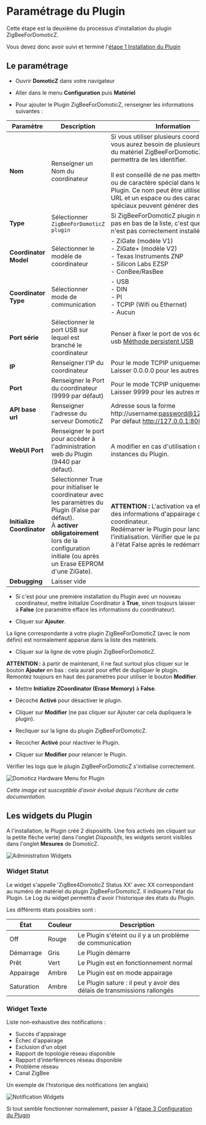 # Paramétrage du Plugin

Cette étape est la deuxième du processus d'installation du plugin ZigBeeForDomoticZ.

Vous devez donc avoir suivi et terminé l'[étape 1 Installation du Plugin](Plugin_Installation.md)



## Le paramétrage

* Ouvrir __DomoticZ__ dans votre navigateur

* Aller dans le menu __Configuration__ puis __Matériel__

* Pour ajouter le Plugin ZigBeeForDomoticZ, renseigner les informations suivantes :

| Paramètre    | Description | Information |
| ------------ | ------------------ | ----------- |
| __Nom__                  | Renseigner un Nom du coordinateur  | Si vous utiliser plusieurs coordinateur, vous aurez besoin de plusieurs instances du matériel ZigBeeForDomoticZ et le nom permettra de les identifier.<br/><br/>Il est conseillé de ne pas mettre d'espace ou de caractère spécial dans le nom du Plugin. Ce nom peut être utiliser dans une URL et un espace ou des caractères spéciaux peuvent générer des problèmes. |
| __Type__                 | Sélectionner `ZigBeeForDomoticZ plugin` | Si ZigBeeForDomoticZ plugin n’apparaît pas en bas de la liste, c'est que le Plugin n'est pas correctement installé.
| __Coordinator Model__         | Sélectionner le modèle de coordinateur | - ZiGate (modèle V1)<br/> - ZiGate+ (modèle V2)<br/> - Texas Instruments ZNP<br/> - Silicon Labs EZSP<br/> - ConBee/RasBee|
| __Coordinator  Type__         | Sélectionner mode de communication | -  USB<br/>-  DIN<br/>- PI<br/>- TCPIP (Wifi ou Ethernet)<br/>- Aucun|
| __Port série__           | Sélectionner le port USB sur lequel est branché le coordinateur | Penser à fixer le port de vos équipements usb [Méthode persistent USB](https://easydomoticz.com/mon-premier-peripherique-z-wave-2)|
| __IP__                   | Renseigner l'IP du coordinateur | Pour le mode TCPIP uniquement<br/>Laisser 0.0.0.0 pour les autres modes |
| __Port__                 | Renseigner le Port du coordinateur (9999 par défaut)| Pour le mode TCPIP uniquement<br/>Laisser 9999 pour les autres modes |
| __API base url__ | Renseigner l'adresse du serveur DomoticZ | Adresse sous la forme http://username:password@127.0.0.1:port <br/>Par défaut http://127.0.0.1:8080 |
| __WebUI Port__| Renseigner le port pour accéder à l'administration web du Plugin (9440 par défaut). | A modifier en cas d'utilisation de plusieurs instances du Plugin. |
| __Initialize Coordinator__ | Sélectionner True pour initialiser le coordinateur avec les paramètres du Plugin (False par défaut). <br/>À __activer obligatoirement__ lors de la configuration initiale (ou après un Erase EEPROM d'une ZiGate). | __ATTENTION :__ L'activation va effacer toutes des informations d'appairage du coordinateur.<br/> Redémarrer le Plugin pour lancer l'initialisation. Vérifier que le paramètre est à l'état False après le redémarrage. |
| __Debugging__ | Laisser vide |

* Si c'est pour une première installation du Plugin avec un nouveau coordinateur, mettre Initialize Coordinator à __True__, sinon toujours laisser à __False__ (ce paramètre efface les informations du coordinateur).

* Cliquer sur __Ajouter__.

La ligne correspondante à votre plugin ZigBeeForDomoticZ (avec le nom défini) est normalement apparue dans la liste des matériels.

* Cliquer sur la ligne de votre plugin ZigBeeForDomoticZ.

__ATTENTION :__ à partir de maintenant, il ne faut surtout plus cliquer sur le bouton __Ajouter__ en bas : cela aurait pour effet de dupliquer le plugin. Remontez toujours en haut des paramètres pour utiliser le bouton __Modifier__.

* Mettre __Initialize ZCoordinator (Erase Memory)__ à __False__.

* Décoché __Activé__ pour désactiver le plugin.

* Cliquer sur __Modifier__ (ne pas cliquer sur Ajouter car cela dupliquera le plugin).

* Recliquer sur la ligne du plugin ZigBeeForDomoticZ.

* Recocher __Activé__ pour réactiver le Plugin.

* Cliquer sur __Modifier__ pour relancer le Plugin.

Vérifier les logs que le plugin ZigBeeForDomoticZ s'initialise correctement.

![Domoticz Hardware Menu for Plugin](Images/FR_Plugin-Parametrage.png)

*Cette image est susceptible d'avoir évolué depuis l'écriture de cette documentation.*

## Les widgets du Plugin

A l'installation, le Plugin créé 2 dispositifs. Une fois activés (en cliquant sur la petite flèche verte) dans l'onglet *Dispositifs*, les widgets seront visibles dans l'onglet __Mesures__ de DomoticZ.

![Administration Widgets](../Images/Widgets_Admin.png)

### Widget Statut

Le widget s'appelle 'ZigBee4DomoticZ Status XX' avec XX correspondant au numéro de matériel du plugin ZigBeeForDomoticZ. Il indiquera l'état du Plugin. Le Log du widget permettra d'avoir l'historique des états du Plugin.

Les différents états possibles sont :

| État | Couleur | Description |
| ---- | ------- | ----------- |
| Off | Rouge | Le Plugin s'éteint ou il y a un problème de communication |
| Démarrage | Gris | Le Plugin démarre |
| Prêt | Vert | Le Plugin est en fonctionnement normal |
| Appairage | Ambre | Le Plugin est en mode appairage |
| Saturation | Ambre | Le Plugin sature : il peut y avoir des délais de transmissions rallongés |


### Widget Texte

Liste non-exhaustive des notifications :

* Succès d'appairage
* Échec d'appairage
* Exclusion d'un objet
* Rapport de topologie réseau disponible
* Rapport d'interférences réseau disponible
* Problème réseau
* Canal ZigBee

Un exemple de l'historique des notifications (en anglais)

![Notification Widgets](../Images/Widget_Notifications.png)


Si tout semble fonctionner normalement, passer à l'[étape 3 Configuration du Plugin](Plugin_Configuration.md)
